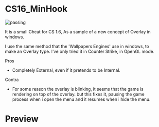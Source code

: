 # CS16_MinHook
![passing](https://img.shields.io/badge/build-passing-brightgreen) 

It is a small Cheat for CS 1.6, As a sample of a new concept of Overlay in windows.

I use the same method that the 'Wallpapers Engines' use in windows, to make an Overlay type. I've only tried it in Counter Strike, in OpenGL mode.

Pros

- Completely External, even if it pretends to be Internal.

Contra

- For some reason the overlay is blinking, it seems that the game is rendering on top of the overlay. but this fixes it, pausing the game process when i open the menu and it resumes when i hide the menu.

# Preview










